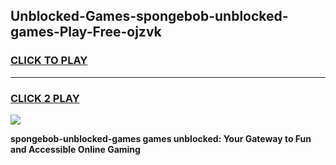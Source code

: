 
## Unblocked-Games-spongebob-unblocked-games-Play-Free-ojzvk
<h3>
<a href="https://premium76.site?title=spongebob-unblocked-games&ref=09A">CLICK TO PLAY</a></h3>
<hr>

<h3>
<a href="https://premium76.site?title=spongebob-unblocked-games&ref=09A">CLICK 2 PLAY</a>
  
</h3>

<a href="https://premium76.site?title=spongebob-unblocked-games&ref=09A"><img src="https://clearcache.store/games.png"></a>


**spongebob-unblocked-games games unblocked: Your Gateway to Fun and Accessible Online Gaming**
